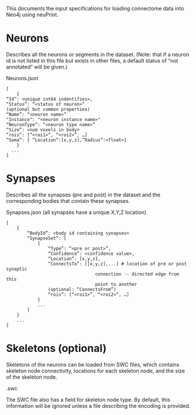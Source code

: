
This documents the input specifications for loading connectome data into Neo4j using neuPrint.


# Neurons
Describes all the neurons or segments in the dataset.  (Note: that if a neuron id is not listed in this file but exists in other files, a default status of “not annotated” will be given.)


Neurons.json
```console
[
	{
“Id”: <unique int64 indentifies>,
“Status”: “<status of neuron>” 
(optional but common properties)
“Name”: “<neuron name>”
"Instance": "<neuron instance name>"
“NeuronType”: “<neuron type name>” 
“Size”: <num voxels in body> 
“rois”: [“<roi1>”, “<roi2>”, …]
“Soma”: { “Location”:[x,y,z],”Radius”:<float>}
	}
  ...
]
```

# Synapses
Describes all the synapses (pre and post) in the dataset and the corresponding bodies that contain these synapses. 

Synapses.json (all synapses have a unique X,Y,Z location)
```console
[
	{
		“BodyId”: <body id containing synapses>
		“SynapseSet”: [
			{
				“Type”: “<pre or post>”,
				“Confidence”: <confidence value>,
				“Location”: [x,y,z],
				“ConnectsTo”: [[x,y,z],...] # location of pre or post synaptic 
                                  connection -- directed edge from this
                                  point to another
				(optional: “ConnectsFrom”)
				“rois”: [“<roi1>”, “<roi2>”, …]
			}
			...
		]
	}
	...
]
```

# Skeletons (optional)
Skeletons of the neurons can be loaded from SWC files, which contains skeleton node connectivity, locations for each skeleton node, and the size of the skeleton node.

<body id>.swc

The SWC file also has a field for skeleton node type.  By default, this information will be ignored unless a file describing the encoding is provided.
